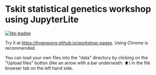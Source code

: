 # Tskit statistical genetics workshop using JupyterLite

[![lite-badge](https://jupyterlite.rtfd.io/en/latest/_static/badge.svg)](https://jupyterlite.github.io/demo)

Try it at https://hyanwong.github.io/workshop-pages. Using Chrome is recommended.

You can load your own files into the "data" directory by clicking on the "Upload files" button (like an arrow with a bar underneath: ⬆︎) in the file browser tab on the left hand side.


